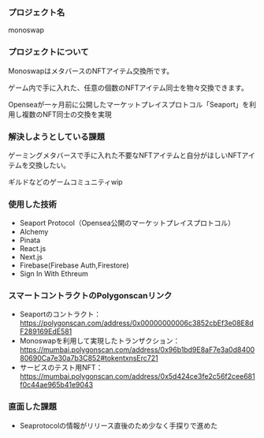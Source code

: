 ### プロジェクト名
monoswap

### プロジェクトについて

MonoswapはメタバースのNFTアイテム交換所です。

ゲーム内で手に入れた、任意の個数のNFTアイテム同士を物々交換できます。

Openseaが一ヶ月前に公開したマーケットプレイスプロトコル「Seaport」を利用し複数のNFT同士の交換を実現

### 解決しようとしている課題

ゲーミングメタバースで手に入れた不要なNFTアイテムと自分がほしいNFTアイテムを交換したい。

ギルドなどのゲームコミュニティwip

### 使用した技術
- Seaport Protocol（Opensea公開のマーケットプレイスプロトコル）
- Alchemy
- Pinata
- React.js
- Next.js
- Firebase(Firebase Auth,Firestore)
- Sign In With Ethreum

### スマートコントラクトのPolygonscanリンク
- Seaportのコントラクト：https://polygonscan.com/address/0x00000000006c3852cbEf3e08E8dF289169EdE581
- Monoswapを利用して実現したトランザクション：https://mumbai.polygonscan.com/address/0x96b1bd9E8aF7e3a0d840080690Ca7e30a7b3C852#tokentxnsErc721
- サービスのテスト用NFT：https://mumbai.polygonscan.com/address/0x5d424ce3fe2c56f2cee681f0c44ae965b41e9043

### 直面した課題
- Seaprotocolの情報がリリース直後のため少なく手探りで進めた
